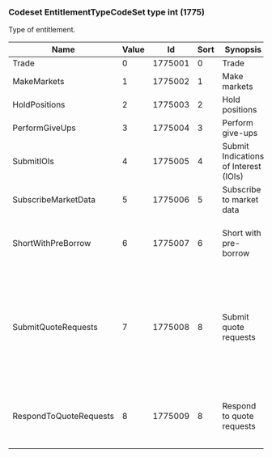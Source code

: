 ### Codeset EntitlementTypeCodeSet type int (1775)

Type of entitlement.

| Name                   | Value | Id      | Sort | Synopsis                              | Elaboration                                                                                   |
|------------------------|-------|---------|------|---------------------------------------|-----------------------------------------------------------------------------------------------|
| Trade                  | 0     | 1775001 | 0    | Trade                                 |                                                                                               |
| MakeMarkets            | 1     | 1775002 | 1    | Make markets                          |                                                                                               |
| HoldPositions          | 2     | 1775003 | 2    | Hold positions                        |                                                                                               |
| PerformGiveUps         | 3     | 1775004 | 3    | Perform give-ups                      |                                                                                               |
| SubmitIOIs             | 4     | 1775005 | 4    | Submit Indications of Interest (IOIs) |                                                                                               |
| SubscribeMarketData    | 5     | 1775006 | 5    | Subscribe to market data              |                                                                                               |
| ShortWithPreBorrow     | 6     | 1775007 | 6    | Short with pre-borrow                 | Short sell order is allowed with pre-borrowing.                                               |
| SubmitQuoteRequests    | 7     | 1775008 | 8    | Submit quote requests                 | Entitled to submit quote requests into the market in order to receive quotes from the market. |
| RespondToQuoteRequests | 8     | 1775009 | 8    | Respond to quote requests             | Entitled to respond to quote requests from the market.                                        |

